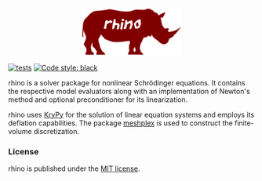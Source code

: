 <p align="center">
  <a href="https://github.com/nschloe/rhino"><img alt="logo" src="logo/logo.svg" width="40%"></a>
</p>

[![tests](https://github.com/nschloe/rhino/actions/workflows/tests.yml/badge.svg)](https://github.com/nschloe/rhino/actions/workflows/tests.yml)
[![Code style: black](https://img.shields.io/badge/code%20style-black-000000.svg?style=flat-square)](https://github.com/psf/black)

rhino is a solver package for nonlinear Schrödinger equations. It contains the
respective model evaluators along with an implementation of Newton's method and
optional preconditioner for its linearization.

rhino uses [KryPy](https://github.com/andrenarchy/krypy) for the solution of
linear equation systems and employs its deflation capabilities. The package
[meshplex](https://github.com/nschloe/meshplex) is used to construct the
finite-volume discretization.

### License

rhino is published under the [MIT license](https://en.wikipedia.org/wiki/MIT_License).
